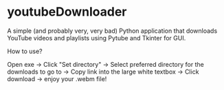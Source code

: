 # youtubeDownloader
A simple (and probably very, very bad) Python application that downloads YouTube videos and playlists using Pytube and Tkinter for GUI.


How to use? 

Open exe -> Click "Set directory" -> Select preferred directory for the downloads to go to -> Copy link into the large white textbox -> Click download -> enjoy your .webm file!
